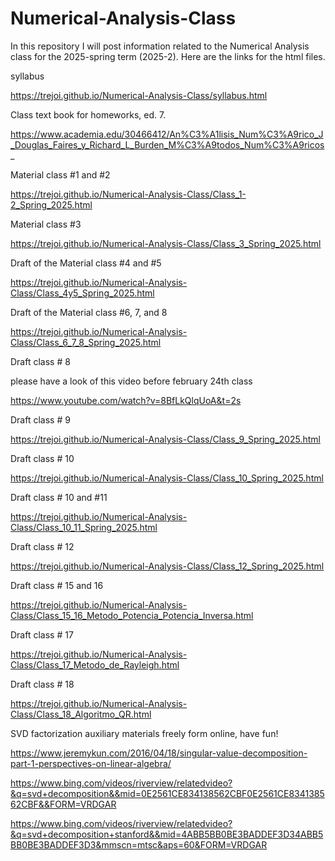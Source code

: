 # Numerical-Analysis-Class
In this repository I will post information related to the Numerical Analysis class for the 2025-spring term (2025-2).
Here are the links for the html files.

syllabus

https://trejoi.github.io/Numerical-Analysis-Class/syllabus.html

Class text book for homeworks, ed. 7.

https://www.academia.edu/30466412/An%C3%A1lisis_Num%C3%A9rico_J_Douglas_Faires_y_Richard_L_Burden_M%C3%A9todos_Num%C3%A9ricos_

Material class #1 and #2

https://trejoi.github.io/Numerical-Analysis-Class/Class_1-2_Spring_2025.html

Material class #3

https://trejoi.github.io/Numerical-Analysis-Class/Class_3_Spring_2025.html

Draft of the Material class #4 and #5

https://trejoi.github.io/Numerical-Analysis-Class/Class_4y5_Spring_2025.html

Draft of the Material class #6, 7, and 8

https://trejoi.github.io/Numerical-Analysis-Class/Class_6_7_8_Spring_2025.html

Draft class # 8

please have a look of this video before february 24th class

https://www.youtube.com/watch?v=8BfLkQlqUoA&t=2s

Draft class # 9

https://trejoi.github.io/Numerical-Analysis-Class/Class_9_Spring_2025.html

Draft class # 10

https://trejoi.github.io/Numerical-Analysis-Class/Class_10_Spring_2025.html

Draft class # 10 and #11

https://trejoi.github.io/Numerical-Analysis-Class/Class_10_11_Spring_2025.html

Draft class # 12

https://trejoi.github.io/Numerical-Analysis-Class/Class_12_Spring_2025.html


Draft class # 15 and 16

https://trejoi.github.io/Numerical-Analysis-Class/Class_15_16_Metodo_Potencia_Potencia_Inversa.html

Draft class # 17 

https://trejoi.github.io/Numerical-Analysis-Class/Class_17_Metodo_de_Rayleigh.html

Draft class # 18

https://trejoi.github.io/Numerical-Analysis-Class/Class_18_Algoritmo_QR.html

SVD factorization auxiliary materials freely form online, have fun! 

https://www.jeremykun.com/2016/04/18/singular-value-decomposition-part-1-perspectives-on-linear-algebra/

https://www.bing.com/videos/riverview/relatedvideo?&q=svd+decomposition&&mid=0E2561CE834138562CBF0E2561CE834138562CBF&&FORM=VRDGAR

https://www.bing.com/videos/riverview/relatedvideo?&q=svd+decomposition+stanford&&mid=4ABB5BB0BE3BADDEF3D34ABB5BB0BE3BADDEF3D3&mmscn=mtsc&aps=60&FORM=VRDGAR


   
   

